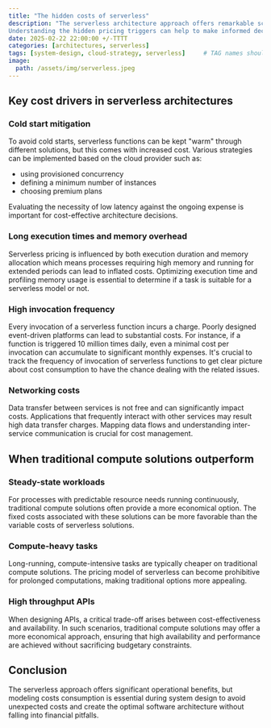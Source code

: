 ```yaml
---
title: "The hidden costs of serverless"
description: "The serverless architecture approach offers remarkable scalability and reduced operational overhead, but it may not always be the most cost-effective option. 
Understanding the hidden pricing triggers can help to make informed decisions."
date: 2025-02-22 22:00:00 +/-TTTT
categories: [architectures, serverless]
tags: [system-design, cloud-strategy, serverless]     # TAG names should always be lowercase
image:
  path: /assets/img/serverless.jpeg
---
```


## Key cost drivers in serverless architectures

### Cold start mitigation

To avoid cold starts, serverless functions can be kept "warm" through different solutions, but this comes with increased cost.
Various strategies can be implemented based on the cloud provider such as:
- using provisioned concurrency
- defining a minimum number of instances
- choosing premium plans

Evaluating the necessity of low latency against the ongoing expense is important for cost-effective architecture decisions.

### Long execution times and memory overhead

Serverless pricing is influenced by both execution duration and memory allocation which means processes requiring high memory and running for extended periods can lead to inflated costs. 
Optimizing execution time and profiling memory usage is essential to determine if a task is suitable for a serverless model or not.

### High invocation frequency

Every invocation of a serverless function incurs a charge.
Poorly designed event-driven platforms can lead to substantial costs. 
For instance, if a function is triggered 10 million times daily, even a minimal cost per invocation can accumulate to significant monthly expenses.
It's crucial to track the frequency of invocation of serverless functions to get clear picture about cost consumption to have the chance dealing with the related issues.

### Networking costs

Data transfer between services is not free and can significantly impact costs. 
Applications that frequently interact with other services may result high data transfer charges. 
Mapping data flows and understanding inter-service communication is crucial for cost management.

## When traditional compute solutions outperform

### Steady-state workloads

For processes with predictable resource needs running continuously, traditional compute solutions often provide a more economical option.
The fixed costs associated with these solutions can be more favorable than the variable costs of serverless solutions.

### Compute-heavy tasks

Long-running, compute-intensive tasks are typically cheaper on traditional compute solutions. 
The pricing model of serverless can become prohibitive for prolonged computations, making traditional options more appealing.

### High throughput APIs

When designing APIs, a critical trade-off arises between cost-effectiveness and availability.
In such scenarios, traditional compute solutions may offer a more economical approach, 
ensuring that high availability and performance are achieved without sacrificing budgetary constraints.

## Conclusion

The serverless approach offers significant operational benefits, but modeling costs consumption is essential 
during system design to avoid unexpected costs and create the optimal software architecture without falling into financial pitfalls.

